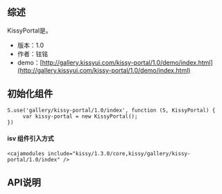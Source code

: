 ## 综述

KissyPortal是。

* 版本：1.0
* 作者：铉铭
* demo：[http://gallery.kissyui.com/kissy-portal/1.0/demo/index.html](http://gallery.kissyui.com/kissy-portal/1.0/demo/index.html)

## 初始化组件
		
    S.use('gallery/kissy-portal/1.0/index', function (S, KissyPortal) {
         var kissy-portal = new KissyPortal();
    })
	
	
#### isv 组件引入方式		

	<cajamodules include="kissy/1.3.0/core,kissy/gallery/kissy-portal/1.0/index" />
    
	

## API说明
